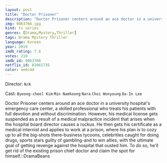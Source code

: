 ```yaml
---
layout: post
title: "Doctor Prisoner"
description: "Doctor Prisoner centers around an ace doctor in a university hospital's emergency care center, a skilled professional who treats his patients with full devotion and without discrimination. However, his medical license gets suspended as a result of a medical malpractice incident that arises when the hospital board director causes a ruckus. He then gets his certificate as a medical internist and applies to work at a prison, where his pl.."
img: 9863766.jpg
kind: tv series
genres: [Drama,Mystery,Thriller]
tags: Drama Mystery Thriller 
language: Korean
year: 2019
imdb_rating: 7.6
votes: 210
imdb_id: 9863766
netflix_id: 81061735
color: ee6c4d
---
```

Director: `N/A`  

Cast: `Byeong-cheol Kim` `Min Namkoong` `Nara` `Choi Wonyoung` `Da-In Lee` 

Doctor Prisoner centers around an ace doctor in a university hospital's emergency care center, a skilled professional who treats his patients with full devotion and without discrimination. However, his medical license gets suspended as a result of a medical malpractice incident that arises when the hospital board director causes a ruckus. He then gets his certificate as a medical internist and applies to work at a prison, where his plan is to cozy up to all the big-shots there-business tycoons, celebrities caught for doing drugs, sports stars guilty of gambling-and to win allies, with the ultimate goal of getting revenge against the hospital that ousted him. To do so, he'll get rid of the existing prison chief doctor and claim the spot for himself.::DramaBeans
